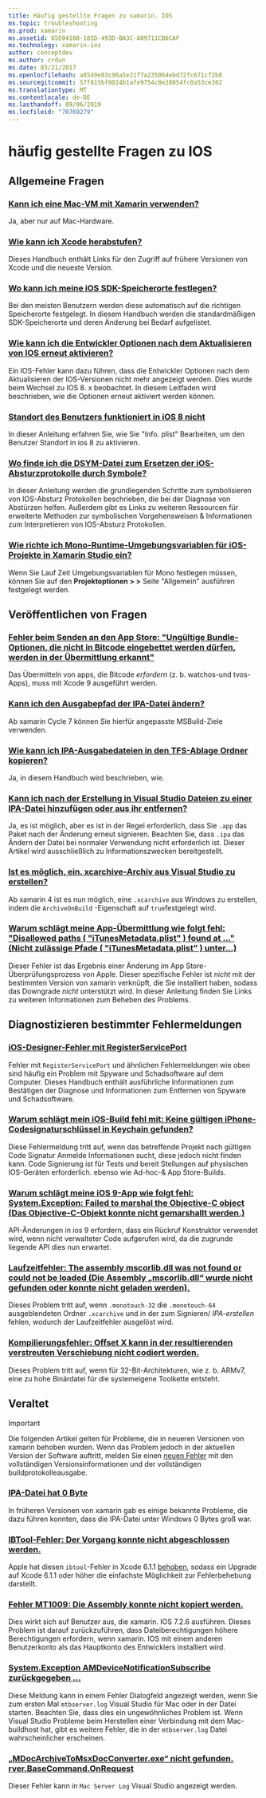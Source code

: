 ```yaml
---
title: Häufig gestellte Fragen zu xamarin. IOS
ms.topic: troubleshooting
ms.prod: xamarin
ms.assetid: 65E04188-185D-493D-BA3C-A89711CB6CAF
ms.technology: xamarin-ios
author: conceptdev
ms.author: crdun
ms.date: 03/21/2017
ms.openlocfilehash: a8549e03c96a5e21f7a235064ebd72fc671cf2b8
ms.sourcegitcommit: 57f815bf0024b1afe9754c0e28054fc0a53ce302
ms.translationtype: MT
ms.contentlocale: de-DE
ms.lasthandoff: 09/06/2019
ms.locfileid: "70769279"
---
```

# <a name="ios-frequently-asked-questions"></a>häufig gestellte Fragen zu IOS

## <a name="general-questions"></a>Allgemeine Fragen

### <a name="can-i-use-a-mac-vm-with-xamarinmac-vmmd"></a>[Kann ich eine Mac-VM mit Xamarin verwenden?](mac-vm.md)
Ja, aber nur auf Mac-Hardware.

### <a name="how-can-i-downgrade-xcodedowngrade-xcodemd"></a>[Wie kann ich Xcode herabstufen?](downgrade-xcode.md)
Dieses Handbuch enthält Links für den Zugriff auf frühere Versionen von Xcode und die neueste Version.

### <a name="where-can-i-set-my-ios-sdk-locationsios-sdkmd"></a>[Wo kann ich meine iOS SDK-Speicherorte festlegen?](ios-sdk.md)
Bei den meisten Benutzern werden diese automatisch auf die richtigen Speicherorte festgelegt. In diesem Handbuch werden die standardmäßigen SDK-Speicherorte und deren Änderung bei Bedarf aufgelistet.

### <a name="how-can-i-reenable-developer-options-after-updating-iosupdate-developer-optionsmd"></a>[Wie kann ich die Entwickler Optionen nach dem Aktualisieren von IOS erneut aktivieren?](update-developer-options.md)
Ein IOS-Fehler kann dazu führen, dass die Entwickler Optionen nach dem Aktualisieren der IOS-Versionen nicht mehr angezeigt werden. Dies wurde beim Wechsel zu IOS 8. x beobachtet. In diesem Leitfaden wird beschrieben, wie die Optionen erneut aktiviert werden können.

### <a name="user-location-not-working-in-ios-8ios8-user-locationmd"></a>[Standort des Benutzers funktioniert in iOS 8 nicht](ios8-user-location.md)
In dieser Anleitung erfahren Sie, wie Sie "Info. plist" Bearbeiten, um den Benutzer Standort in ios 8 zu aktivieren.

### <a name="where-can-i-find-the-dsym-file-to-symbolicate-ios-crash-logssymbolicate-ios-crashmd"></a>[Wo finde ich die DSYM-Datei zum Ersetzen der iOS-Absturzprotokolle durch Symbole?](symbolicate-ios-crash.md)
In dieser Anleitung werden die grundlegenden Schritte zum symbolisieren von IOS-Absturz Protokollen beschrieben, die bei der Diagnose von Abstürzen helfen. Außerdem gibt es Links zu weiteren Ressourcen für erweiterte Methoden zur symbolischen Vorgehensweisen & Informationen zum Interpretieren von IOS-Absturz Protokollen.

### <a name="how-do-i-set-mono-runtime-environment-variables-for-ios-projects-in-xamarin-studioxs-mono-runtimemd"></a>[Wie richte ich Mono-Runtime-Umgebungsvariablen für iOS-Projekte in Xamarin Studio ein?](xs-mono-runtime.md)
Wenn Sie Lauf Zeit Umgebungsvariablen für Mono festlegen müssen, können Sie auf den **Projektoptionen > >** Seite "Allgemein" ausführen festgelegt werden.

## <a name="publishing-questions"></a>Veröffentlichen von Fragen

### <a name="error-when-submitting-to-app-store-invalid-bundle---options-not-allowed-to-be-embedded-in-bitcode-are-detected-in-the-submissioninvalid-bundle-bitcodemd"></a>[Fehler beim Senden an den App Store: "Ungültige Bundle-Optionen, die nicht in Bitcode eingebettet werden dürfen, werden in der Übermittlung erkannt"](invalid-bundle-bitcode.md)

Das Übermitteln von apps, die Bitcode _erfordern_ (z. b. watchos-und tvos-Apps), muss mit Xcode 9 ausgeführt werden.

### <a name="can-i-change-the-output-path-of-the-ipa-fileipa-output-pathmd"></a>[Kann ich den Ausgabepfad der IPA-Datei ändern?](ipa-output-path.md)
Ab xamarin Cycle 7 können Sie hierfür angepasste MSBuild-Ziele verwenden.

### <a name="how-can-i-copy-ipa-output-files-to-the-tfs-drop-folderipa-tfsmd"></a>[Wie kann ich IPA-Ausgabedateien in den TFS-Ablage Ordner kopieren?](ipa-tfs.md)
Ja, in diesem Handbuch wird beschrieben, wie.

### <a name="can-i-add-files-to-or-remove-files-from-an-ipa-file-after-building-it-in-visual-studiomodify-ipamd"></a>[Kann ich nach der Erstellung in Visual Studio Dateien zu einer IPA-Datei hinzufügen oder aus ihr entfernen?](modify-ipa.md)
Ja, es ist möglich, aber es ist in der Regel erforderlich, dass Sie `.app` das Paket nach der Änderung erneut signieren. Beachten Sie, dass `.ipa` das Ändern der Datei bei normaler Verwendung nicht erforderlich ist. Dieser Artikel wird ausschließlich zu Informationszwecken bereitgestellt.

### <a name="is-it-possible-to-create-a-xcarchive-archive-from-visual-studiocreate-xcarchivemd"></a>[Ist es möglich, ein. xcarchive-Archiv aus Visual Studio zu erstellen?](create-xcarchive.md)
Ab xamarin 4 ist es nun möglich, eine `.xcarchive` aus Windows zu erstellen, indem die `ArchiveOnBuild` -Eigenschaft auf `true`festgelegt wird.

### <a name="why-does-my-app-submission-fail-with-disallowed-paths--itunesmetadataplist--found-at--itunesmetadata-disallowed-pathsmd"></a>[Warum schlägt meine App-Übermittlung wie folgt fehl: "Disallowed paths ( "iTunesMetadata.plist" ) found at ..." (Nicht zulässige Pfade ( "iTunesMetadata.plist" ) unter...)](itunesmetadata-disallowed-paths.md)
Dieser Fehler ist das Ergebnis einer Änderung im App Store-Überprüfungsprozess von Apple. Dieser spezifische Fehler ist _nicht_ mit der bestimmten Version von xamarin verknüpft, die Sie installiert haben, sodass das Downgrade _nicht_ unterstützt wird. In dieser Anleitung finden Sie Links zu weiteren Informationen zum Beheben des Problems.

## <a name="diagnosing-specific-error-messages"></a>Diagnostizieren bestimmter Fehlermeldungen

### <a name="ios-designer-error-with-registerserviceporterror-registerserviceportmd"></a>[iOS-Designer-Fehler mit RegisterServicePort](error-registerserviceport.md)
Fehler mit `RegisterServicePort` und ähnlichen Fehlermeldungen wie oben sind häufig ein Problem mit Spyware und Schadsoftware auf dem Computer. Dieses Handbuch enthält ausführliche Informationen zum Bestätigen der Diagnose und Informationen zum Entfernen von Spyware und Schadsoftware.

### <a name="why-does-my-ios-build-fail-with-no-valid-iphone-code-signing-keys-found-in-keychainno-codesigning-keysmd"></a>[Warum schlägt mein iOS-Build fehl mit: Keine gültigen iPhone-Codesignaturschlüssel in Keychain gefunden?](no-codesigning-keys.md)
Diese Fehlermeldung tritt auf, wenn das betreffende Projekt nach gültigen Code Signatur Anmelde Informationen sucht, diese jedoch nicht finden kann. Code Signierung ist für Tests und bereit Stellungen auf physischen IOS-Geräten erforderlich. ebenso wie Ad-hoc-& App Store-Builds.

### <a name="why-does-my-ios-9-app-fail-with-systemexception-failed-to-marshal-the-objective-c-objectexception-marshal-obj-cmd"></a>[Warum schlägt meine iOS 9-App wie folgt fehl: System.Exception: Failed to marshal the Objective-C object (Das Objective-C-Objekt konnte nicht gemarshallt werden.)](exception-marshal-obj-c.md)
API-Änderungen in ios 9 erfordern, dass ein Rückruf Konstruktor verwendet wird, wenn nicht verwalteter Code aufgerufen wird, da die zugrunde liegende API dies nun erwartet.

### <a name="runtime-error-the-assembly-mscorlibdll-was-not-found-or-could-not-be-loadederror-mscorlib-not-foundmd"></a>[Laufzeitfehler: The assembly mscorlib.dll was not found or could not be loaded (Die Assembly „mscorlib.dll“ wurde nicht gefunden oder konnte nicht geladen werden).](error-mscorlib-not-found.md)
Dieses Problem tritt auf, wenn `.monotouch-32` die `.monotouch-64` ausgeblendeten Ordner `.xcarchive` und in der zum Signieren/ *IPA-erstellen* fehlen, wodurch der Laufzeitfehler ausgelöst wird.

### <a name="compile-error-can-not-encode-offset-x-in-resulting-scattered-relocationerror-encode-offset-scattered-relocationmd"></a>[Kompilierungsfehler: Offset X kann in der resultierenden verstreuten Verschiebung nicht codiert werden.](error-encode-offset-scattered-relocation.md)
Dieses Problem tritt auf, wenn für 32-Bit-Architekturen, wie z. b. ARMv7, eine zu hohe Binärdatei für die systemeigene Toolkette entsteht.

## <a name="deprecated"></a>Veraltet

> [!IMPORTANT]
> Die folgenden Artikel gelten für Probleme, die in neueren Versionen von xamarin behoben wurden. Wenn das Problem jedoch in der aktuellen Version der Software auftritt, melden Sie einen [neuen Fehler](~/cross-platform/troubleshooting/questions/howto-file-bug.md) mit den vollständigen Versionsinformationen und der vollständigen buildprotokolleausgabe.

### <a name="ipa-file-is-0-bytesipa-zero-bytesmd"></a>[IPA-Datei hat 0 Byte](ipa-zero-bytes.md)
In früheren Versionen von xamarin gab es einige bekannte Probleme, die dazu führen konnten, dass die IPA-Datei unter Windows 0 Bytes groß war.

### <a name="ibtool-error-the-operation-couldnt-be-completederror-ibtoolmd"></a>[IBTool-Fehler: Der Vorgang konnte nicht abgeschlossen werden.](error-ibtool.md)
Apple hat diesen `ibtool`-Fehler in Xcode 6.1.1 [behoben](https://developer.apple.com/library/ios/releasenotes/DeveloperTools/RN-Xcode/Chapters/xc6_release_notes.html), sodass ein Upgrade auf Xcode 6.1.1 oder höher die einfachste Möglichkeit zur Fehlerbehebung darstellt.

### <a name="error-mt1009-could-not-copy-the-assemblyerror-mt1009md"></a>[Fehler MT1009: Die Assembly konnte nicht kopiert werden.](error-mt1009.md)
Dies wirkt sich auf Benutzer aus, die xamarin. IOS 7.2.6 ausführen. Dieses Problem ist darauf zurückzuführen, dass Dateiberechtigungen höhere Berechtigungen erfordern, wenn xamarin. IOS mit einem anderen Benutzerkonto als das Hauptkonto des Entwicklers installiert wird.

### <a name="systemexception-amdevicenotificationsubscribe-returned-exception-amddevicenotificationsubscribemd"></a>[System.Exception AMDeviceNotificationSubscribe zurückgegeben ...](exception-amddevicenotificationsubscribe.md)
Diese Meldung kann in einem Fehler Dialogfeld angezeigt werden, wenn Sie zum ersten Mal `mtbserver.log` Visual Studio für Mac oder in der Datei starten. Beachten Sie, dass dies ein ungewöhnliches Problem ist. Wenn Visual Studio Probleme beim Herstellen einer Verbindung mit dem Mac-buildhost hat, gibt es weitere Fehler, die in der `mtbserver.log` Datei wahrscheinlicher erscheinen.

### <a name="mdocarchivetomsxdocconverterexe-not-found-rverbasecommandonrequestmdocarchivetomsxdocconverter-not-foundmd"></a>[„MDocArchiveToMsxDocConverter.exe“ nicht gefunden. rver.BaseCommand.OnRequest](mdocarchivetomsxdocconverter-not-found.md)
Dieser Fehler kann in `Mac Server Log` Visual Studio angezeigt werden.
